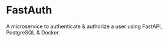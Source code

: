 # FastAuth
A microservice to authenticate &amp; authorize a user using FastAPI, PostgreSQL &amp; Docker.
